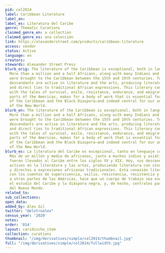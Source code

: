 ```yaml
---
pid: col2014
label: Caribbean Literature
label_en:
label_es: Literatura del Caribe
genre: Thematic Curations
claimed_genre_en: a collection
claimed_genre_es: una colección
link: https://alexanderstreet.com/products/caribbean-literature
access: vendor
status: Active
language: en
creators:
stewards: Alexander Street Press
blurb_orig: The literature of the Caribbean is exceptional, both in language and subject.
  More than a million and a half Africans, along with many Indians and South Asians,
  were brought to the Caribbean between the 15th and 19th centuries. Today, their
  descendants are active in literature and the arts, producing literature with strong
  and direct ties to traditional African expressions. This literary connection, combined
  with the tales of survival, exile, resistance, endurance, and emigration to other
  parts of the Americas, makes for a body of work that is essential for the study
  of the Caribbean and the Black Diaspora—and indeed central for our understanding
  of the New World.
blurb_en: The literature of the Caribbean is exceptional, both in language and subject.
  More than a million and a half Africans, along with many Indians and South Asians,
  were brought to the Caribbean between the 15th and 19th centuries. Today, their
  descendants are active in literature and the arts, producing literature with strong
  and direct ties to traditional African expressions. This literary connection, combined
  with the tales of survival, exile, resistance, endurance, and emigration to other
  parts of the Americas, makes for a body of work that is essential for the study
  of the Caribbean and the Black Diaspora—and indeed central for our understanding
  of the New World.
blurb_es: La literatura del Caribe es excepcional, tanto en lenguaje como en sujeto.
  Más de un millón y medio de africanos, junto a muchos indios y asiáticos del sur,
  fueron llevados al Caribe entre los siglos XV y XIX. Hoy, sus descendientes se mantienen
  activos en la literatura y las artes, produciendo literatura con vínculos fuertes
  y directos a expresiones africanas tradicionales. Esta conexión literaria, combinada
  con los cuentos de supervivencia, exilio, resistencia, resistencia y emigración
  a otras partes de las Américas, hace que un cuerpo de trabajo sea esencial para
  el estudio del Caribe y la diáspora negra, y, de hecho, centrales para nuestra comprensión
  del Nuevo Mundo.
related_to:
sub_collections:
open_data:
added_by: Alex Gil
twitter: "@elotroalex"
census_year: '2020'
notes:
order: '014'
layout: caridischo_item
collection: curations
thumbnail: "/img/derivatives/simple/col2014/thumbnail.jpg"
full: "/img/derivatives/simple/col2014/fullwidth.jpg"
---
```

